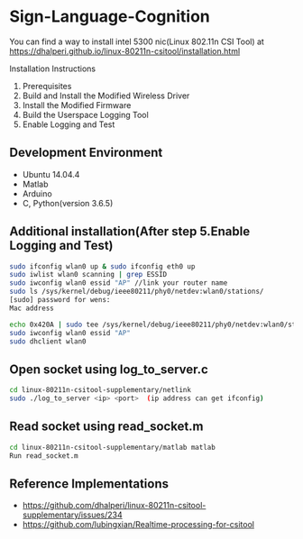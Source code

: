 # Sign-Language-Cognition

You can find a way to install intel 5300 nic(Linux 802.11n CSI Tool) at https://dhalperi.github.io/linux-80211n-csitool/installation.html

Installation Instructions

1. Prerequisites
2. Build and Install the Modified Wireless Driver
3. Install the Modified Firmware
4. Build the Userspace Logging Tool
5. Enable Logging and Test

## Development Environment
 * Ubuntu 14.04.4
 * Matlab
 * Arduino
 * C, Python(version 3.6.5)

## Additional installation(After step 5.Enable Logging and Test)
```bash
sudo ifconfig wlan0 up & sudo ifconfig eth0 up
sudo iwlist wlan0 scanning | grep ESSID
sudo iwconfig wlan0 essid "AP" //link your router name
sudo ls /sys/kernel/debug/ieee80211/phy0/netdev:wlan0/stations/
[sudo] password for wens:
Mac address

echo 0x420A | sudo tee /sys/kernel/debug/ieee80211/phy0/netdev:wlan0/stations/Mac address/rate_scale_table
sudo iwconfig wlan0 essid "AP"
sudo dhclient wlan0
```

## Open socket using log_to_server.c
```bash
cd linux-80211n-csitool-supplementary/netlink
sudo ./log_to_server <ip> <port>  (ip address can get ifconfig)
```

## Read socket using read_socket.m
```bash
cd linux-80211n-csitool-supplementary/matlab matlab
Run read_socket.m
```


## Reference Implementations 
* https://github.com/dhalperi/linux-80211n-csitool-supplementary/issues/234
* https://github.com/lubingxian/Realtime-processing-for-csitool
